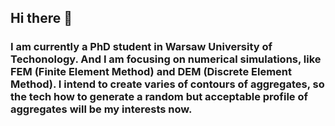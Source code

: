 ## Hi there 👋
### I am currently a PhD student in Warsaw University of Techonology. And I am focusing on numerical simulations, like FEM (Finite Element Method) and DEM (Discrete Element Method). I intend to create varies of contours of aggregates, so the tech how to generate a random but acceptable profile of aggregates will be my interests now.

<!--
**PengyuanXia/PengyuanXia** is a ✨ _special_ ✨ repository because its `README.md` (this file) appears on your GitHub profile.

Here are some ideas to get you started:

- 🔭 I’m currently working on ...
- 🌱 I’m currently learning ...
- 👯 I’m looking to collaborate on ...
- 🤔 I’m looking for help with ...
- 💬 Ask me about ...
- 📫 How to reach me: ...
- 😄 Pronouns: ...
- ⚡ Fun fact: ...
-->
